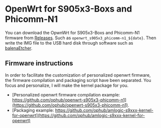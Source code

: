 # OpenWrt for S905x3-Boxs and Phicomm-N1

You can download the OpwnWrt for S905x3-Boxs and Phicomm-N1 firmware from [Releases](https://github.com/ophub/op/releases). Such as `openwrt_s905x3_phicomm-n1_${date}`. Then write the IMG file to the USB hard disk through software such as [balenaEtcher](https://www.balena.io/etcher/).

## Firmware instructions
In order to facilitate the customization of personalized openwrt firmware, the firmware compilation and packaging script have been separated. You focus and personalize, I will make the kernel package for you.

- [Personalized openwrt firmware compilation example: https://github.com/ophub/openwrt-s905x3-phicomm-n1](https://github.com/ophub/openwrt-s905x3-phicomm-n1).
- [Packaging example: https://github.com/ophub/amlogic-s9xxx-kernel-for-openwrt](https://github.com/ophub/amlogic-s9xxx-kernel-for-openwrt)

